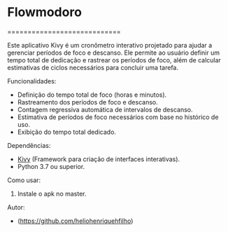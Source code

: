 # Flowmodoro
============================

Este aplicativo Kivy é um cronômetro interativo projetado para ajudar a gerenciar períodos de foco e descanso. Ele permite ao usuário definir um tempo total de dedicação e rastrear os períodos de foco, além de calcular estimativas de ciclos necessários para concluir uma tarefa.

Funcionalidades:
- Definição do tempo total de foco (horas e minutos).
- Rastreamento dos períodos de foco e descanso.
- Contagem regressiva automática de intervalos de descanso.
- Estimativa de períodos de foco necessários com base no histórico de uso.
- Exibição do tempo total dedicado.

Dependências:
- [Kivy](https://kivy.org/doc/stable/installation/installation.html) (Framework para criação de interfaces interativas).
- Python 3.7 ou superior.

Como usar:
1. Instale o apk no master.

Autor:
- (https://github.com/heliohenriquehfilho)
